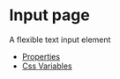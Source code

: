 # Input page

A flexible text input element

- [Properties](props.md)
- [Css Variables](css-vars.md)
